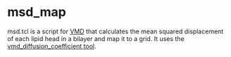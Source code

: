# msd_map

msd.tcl is a script for [VMD](http://www.ks.uiuc.edu/Research/vmd/) that calculates the mean squared displacement of each lipid head in a bilayer and map it to a grid.
It uses the [vmd_diffusion_coefficient tool](https://github.com/tonigi/vmd_diffusion_coefficient).

